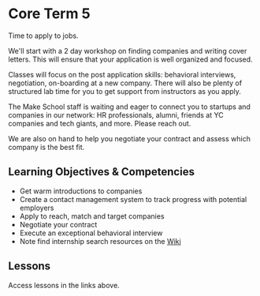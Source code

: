 # Core Term 5

Time to apply to jobs.

We'll start with a 2 day workshop on finding companies and writing cover letters. This will ensure that your application is well organized and focused.

Classes will focus on the post application skills: behavioral interviews, negotiation, on-boarding at a new company. There will also be plenty of structured lab time for you to get support from instructors as you apply.

The Make School staff is waiting and eager to connect you to startups and companies in our network: HR professionals, alumni, friends at YC companies and tech giants, and more. Please reach out.

We are also on hand to help you negotiate your contract and assess which company is the best fit.

## Learning Objectives & Competencies
* Get warm introductions to companies
* Create a contact management system to track progress with potential employers
* Apply to reach, match and target companies
* Negotiate your contract
* Execute an exceptional behavioral interview
* Note find internship search resources on the [Wiki](http://54.213.125.176/mediawiki/index.php/Main_Page)

## Lessons
Access lessons in the links above.
